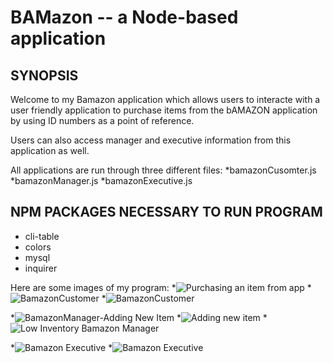 BAMazon -- a Node-based application
==============================
## SYNOPSIS

Welcome to my Bamazon application which allows users to interacte with a user friendly application to purchase items from the bAMAZON application by using ID numbers as a point of reference. 

Users can also access manager and executive information from this application as well. 

All applications are run through three different files:
*bamazonCusomter.js
*bamazonManager.js
*bamazonExecutive.js

## NPM PACKAGES NECESSARY TO RUN PROGRAM

* cli-table
* colors
* mysql
* inquirer

Here are some images of my program:
*![Purchasing an item from app](https://cloud.githubusercontent.com/assets/19452817/19832580/7d32b046-9dec-11e6-987a-1652384e44da.png)
*![BamazonCustomer](https://cloud.githubusercontent.com/assets/19452817/19832575/7d278004-9dec-11e6-8090-73f281c56a06.png)
*![BamazonCustomer](https://cloud.githubusercontent.com/assets/19452817/19832580/7d32b046-9dec-11e6-987a-1652384e44da.png)


*![BamazonManager-Adding New Item](https://cloud.githubusercontent.com/assets/19452817/19832579/7d2bade6-9dec-11e6-803d-a1141e3901a1.png)
*![Adding new item](https://cloud.githubusercontent.com/assets/19452817/19832577/7d29fbae-9dec-11e6-9fae-482a0e510534.png)
*![Low Inventory Bamazon Manager](https://cloud.githubusercontent.com/assets/19452817/19832583/7d38ef42-9dec-11e6-80e5-54abb62fdf95.png)



*![Bamazon Executive](https://cloud.githubusercontent.com/assets/19452817/19832578/7d2b17d2-9dec-11e6-9f93-80377306ec2c.png)
*![Bamazon Executive](https://cloud.githubusercontent.com/assets/19452817/19832576/7d29a3de-9dec-11e6-922e-98a4d1d5b4b1.png)



